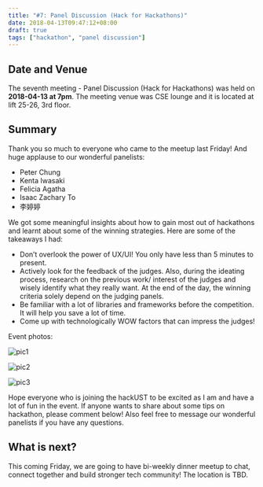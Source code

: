 ```yaml
---
title: "#7: Panel Discussion (Hack for Hackathons)"
date: 2018-04-13T09:47:12+08:00
draft: true
tags: ["hackathon", "panel discussion"]
---
```


## Date and Venue

The seventh meeting - Panel Discussion (Hack for Hackathons) was held on **2018-04-13 at 7pm**.
The meeting venue was CSE lounge and it is located at lift 25-26, 3rd floor.

## Summary


Thank you so much to everyone who came to the meetup last Friday! And huge applause to our wonderful panelists:
- Peter Chung
- Kenta Iwasaki
- Felicia Agatha
- Isaac Zachary To
- 李婷婷

We got some meaningful insights about how to gain most out of hackathons and learnt about some of the winning strategies. Here are some of the takeaways I had:

- Don’t overlook the power of UX/UI! You only have less than 5 minutes to present.
- Actively look for the feedback of the judges. Also, during the ideating process, research on the previous work/ interest of the judges and wisely identify what they really want. At the end of the day, the winning criteria solely depend on the judging panels.
- Be familiar with a lot of libraries and frameworks before the competition. It will help you save a lot of time.
- Come up with technologically WOW factors that can impress the judges!

Event photos:

![pic1](p1.jpg)

![pic2](p2.jpg)

![pic3](p3.jpg)

Hope everyone who is joining the hackUST to be excited as I am and have a lot of fun in the event. If anyone wants to share about some tips on hackathon, please comment below! Also feel free to message our wonderful panelists if you have any questions.

## What is next?

This coming Friday, we are going to have bi-weekly dinner meetup to chat, connect together and build stronger tech community! The location is TBD.
